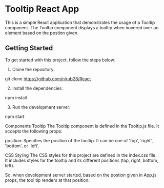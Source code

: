 # Tooltip React App

This is a simple React application that demonstrates the usage of a Tooltip component. The Tooltip component displays a tooltip when hovered over an element based on the postion given.

## Getting Started

To get started with this project, follow the steps below:

1. Clone the repository:

 git clone <https://github.com/nirub28/React>

2. Install the dependencies:
 
 npm install

3. Run the development server:

 npm start

Components
 Tooltip
 The Tooltip component is defined in the Tooltip.js file. It accepts the following props:

 position: Specifies the position of the tooltip. It can be one of 'top', 'right', 'bottom', or 'left'.

 CSS Styling
   The CSS styles for this project are defined in the index.css file. It includes styles for the tooltip and its different positions (top, right, bottom, left).

So, when development server started, based on the postion given in App.js props, the tool tip renders at that position.   




